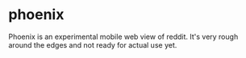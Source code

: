 # phoenix

Phoenix is an experimental mobile web view of reddit. It's very
rough around the edges and not ready for actual use yet.
